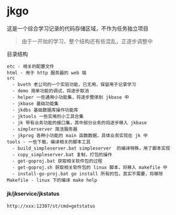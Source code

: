 jkgo
====
这是一个综合学习记录的代码存储区域，不作为任务独立项目

> 由于一开始的学习，整个结构还有些混乱，正逐步调整中

目录结构
```
etc - 相关的配置文件
html - 用于 http 服务器的 web 端
src
  - bveth 老公司的一个实验功能，已无用，保留用于记录学习
  - demo 简单功能的调试，将逐步取消
  - helper 一些通用小功能集，将逐步整体到 jkbase 中
  - jkbase 基础功能集
  - jkdbs 基础数据库操作功能库
  - jktools 一些实用的小工具合集
  - jk 带有业务功能的接口集，其中部分业务的将逐步移入 jkbase
  - simplerserver 简洁服务器
  - jkprog 各种小功能的 main 函数数据，具体业务实现在 jk 中
tools - 一些下载，编译相关的脚本工具
  - build_simpleserver.bat simpleserver  的编译特殊，用了脚本实现
  - copy_simpleserver.bat 复制，打包的操作
  - get-goproj.bat 获取相关软件包的过程
  - get-goproj.sh 获取相关软件包的 linux 脚本，将移入 makefile 中
  - install-go-proj.bat go install 所有的包，其实不需要，将移除
Makefile - linux 下的编译 make help
```

#### jk/jkservice/jkstatus

```
http://xxx:12307/st/cmd=getstatus
```

